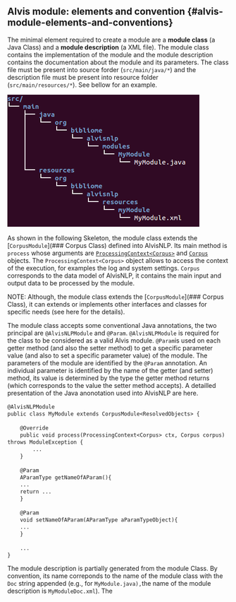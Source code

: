 

## Alvis module: elements and convention {#alvis-module-elements-and-conventions}

The minimal  element required to create a module are a **module class** \(a Java Class\) and a **module description** \(a XML file\). The module class contains the implementation of the module and the module description contains the documentation about the module and its parameters. The class file must be present into source forder \(`src/main/java/*`\) and the description file must be present into resource folder \(`src/main/resources/*`\). See bellow for an example.

![](/assets/module_folder.png)



As shown in the following Skeleton, the module class extends the [`CorpusModule`](### Corpus Class) defined into AlvisNLP. Its main method is `process` whose arguments are [`ProcessingContext<Corpus>`](processingcontext) and [`Corpus`](#corpus) objects. The `ProcessingContext<Corpus>` object allows to access the context of the execution, for examples the log and system settings. `Corpus` corresponds to the data model of AlvisNLP, it contains the main input and output data to be processed by the module. 

NOTE:
Although, the module class extends the [`CorpusModule`](### Corpus Class), it can extends or implements other interfaces and classes for specific needs \(see here for the details\).

The module class accepts some conventional Java annotations, the two principal are `@AlvisNLPModule` and `@Param`. `@AlvisNLPModule` is required for the class to be considered as a valid Alvis module. `@Param`is used on each getter method \(and also the setter method\)  to get a specific parameter value \(and also to set a specific parameter value\) of the module. The parameters of the module are identified by the `@Param` annotation. An individual parameter is identified by the name of the getter \(and setter\) method, its value is determined by the type the getter method returns \(which corresponds to the value the setter method accepts\). A detailled presentation of the Java anonotation used into AlvisNLP are here.

```
@AlvisNLPModule
public class MyModule extends CorpusModule<ResolvedObjects> {

    @Override
    public void process(ProcessingContext<Corpus> ctx, Corpus corpus) throws ModuleException {
        ...
    }

    @Param
    AParamType getNameOfAParam(){
    ...
    return ...
    }

    @Param
    void setNameOfAParam(AParamType aParamTypeObject){
    ...
    }

    ...
}
```

The module description is partially generated from the module Class. By convention, its name correponds to the name of the module class with the `Doc` string appended \(e.g., for `MyModule.java),`the name of the module description is   `MyModuleDoc.xml`\). The
